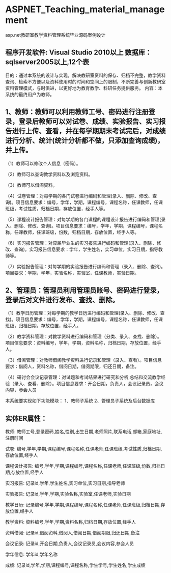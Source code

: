 # ASPNET_Teaching_material_management
asp.net教研室教学资料管理系统毕业源码案例设计
## 程序开发软件: Visual Studio 2010以上    数据库：sqlserver2005以上,12个表
  目的：通过本系统的设计与实现，解决教研室资料的保存、归档不完整，教学资料查询、检索不方便以及资料使用时的时间和空间上的限制，不断完善与创新教研室资料管理模式，与时俱进，以更好地为教育教学、科研任务提供服务。
  内容：本系统的最终用户为教师。
## 1、教师：教师可以利用教师工号、密码进行注册登录，登录后教师可以对试卷、成绩、实验报告、实习报告进行上传、查看，并在每学期期末考试完后，对成绩进行分析、统计(统计分析都不做，只添加查询成绩)，并上传。
（1）教师可以修改个人信息（密码）。

（2）教师可以查询教学资料以及浏览资料。

（3）教师可以借阅资料。

（4）试卷管理：对每学期的各门试卷进行编码和管理(录入、删除、修改、查询)。项目信息要求：编号，学年，学期，课程编号，课程名称，任课教师，任课班级，考试性质，归档日期，存放位置，经手人等。

（5）课程设计报告管理：对每学期的各门课程的课程设计报告进行编码和管理(录入、删除、修改、查询)。项目信息要求：编号，学年，学期，课程编号，课程名称，任课教师，任课班级，份数，归档日期，存放位置，经手人等。

（6）实习报告管理：对应届毕业生的实习报告进行编码和管理(录入、删除、修改、查询)。实习报告信息要求：学年，学生姓名，实习单位，实习日期，指导教师等。

（7）实验报告管理：对每学期的实验报告进行编码和管理（录入、删除、查询)。项目要求：学期，学年，实验名称，实验室，任课教师，实验日期。
## 2、管理员：管理员利用管理员账号、密码进行登录，登录后对文件进行发布、查找、删除。
（1）教学日历管理：对每学期的教学日历进行编码和管理(录入、删除、修改、查找)。项目信息要求：编号，学年，学期，课程编号，课程名称，任课教师，任课班级，归档日期，存放位置，经手人。

（2）教学资料管理：对教学资料进行编码和管理（分类、录入、查找、删除）。项目信息要求：资料编号，学年，学期，资料名称，归档日期，存放位置，经手人。

（3）借阅管理：对教师借阅教学资料进行记录和管理（录入、查看）。项目信息要求：借阅人，资料名称，借阅日期，借阅期限，归还日期，备注。

（4）研讨会会议记录管理：对试题和考试结果进行研究和分析,总结和交流教学经验（录入、查看、删除）。项目信息要求：开会日期，负责人，会议记录员，会议内容，参会人员

本系统要实现如下功能模块：
1、教师子系统
2、管理员子系统及后台数据库
## 实体ER属性：
教师: 教师工号,登录密码,姓名,性别,出生日期,老师照片,联系电话,邮箱,家庭地址,注册时间

试卷: 编号,学年,学期,课程编号,课程名称,任课老师,任课班级,考试性质,归档日期,存放位置,经手人

课程设计报告: 编号,学年,学期,课程编号,课程名称,任课老师,任课班级,份数,归档日期,存放位置,经手人

实习报告: 记录id,学年,学生姓名,实习单位,实习日期,指导老师

实验报告: 记录id,学年,学期,实验名称,实验室,任课老师,实验日期

教学日历: 记录编号,学年,学期,课程编号,课程名称,任课老师,任课班级,归档日期,存放位置,经手人

教学资料: 资料编号,学年,学期,资料名称,归档日期,存放位置,经手人

资料借阅: 记录id,借阅资料,借阅人,借阅日期,借阅期限,归还日期,备注

会议记录: 记录id,开会日期,负责人,会议记录员,会议内容,参会人员

学年信息: 学年id,学年名称

成绩: 记录id,学年,学期,课程编号,课程名称,学生学号,学生姓名,学生成绩
